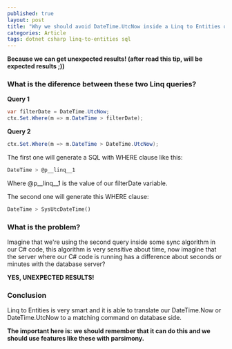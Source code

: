```yaml
---
published: true
layout: post
title: "Why we should avoid DateTime.UtcNow inside a Linq to Entities query?"
categories: Article
tags: dotnet csharp linq-to-entities sql
---
```

**Because we can get unexpected results! (after read this tip, will be expected results ;))**

### What is the diference between these two Linq queries?
**Query 1**

```csharp
var filterDate = DateTime.UtcNow;
ctx.Set.Where(m => m.DateTime > filterDate);
```

**Query 2**

```csharp
ctx.Set.Where(m => m.DateTime > DateTime.UtcNow);
```
The first one will generate a SQL with WHERE clause like this:

```sql
DateTime > @p__linq__1
```
Where @p__linq__1 is the value of our filterDate variable.

The second one will generate this WHERE clause:

```sql
DateTime > SysUtcDateTime()
```

### What is the problem?
Imagine that we're using the second query inside some sync algorithm in our C# code, this algorithm is very sensitive about time, now imagine that the server where our C# code is running has a difference about seconds or minutes with the database server?

**YES, UNEXPECTED RESULTS!**

### Conclusion
Linq to Entities is very smart and it is able to translate our DateTime.Now or DateTime.UtcNow to a matching command on database side.

**The important here is: we should remember that it can do this and we should use features like these with parsimony.**
